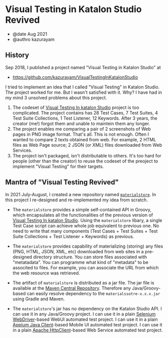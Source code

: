 # Visual Testing in Katalon Studio Revived

- @date Aug 2021
- @authro kazurayam

## History

Sep 2018, I published a project named "Visual Testing in Katalon Studio" at

- https://github.com/kazurayam/VisualTestingInKatalonStudio

I tried to implement an idea that I called "Visual Testing" in Katalon Studio. The project worked for me. But I wasn't satisfied with it. Why? I have had in my mind 3 unsolved problems about this project.

1. The codeset of [Visual Testing In katalon Studio](https://github.com/kazurayam/VisualTestingInKatalonStudio) project is too complicated. The project contains has 28 Test Cases, 7 Test Suites, 4 Test Suite Collections, 1 Test Listener, 12 Keywords. After 3 years, the creator (me!) forgot them and unable to maintein them any longer.
2. The project enables me comparing a pair of 2 screenshots of Web pages in PNG image format. That's all. This is not enough. Often I wanted to compare 2 texts obtained from web. For example, 2 HTML files as Web Page source; 2 JSON (or XML) files downloaded from Web Services.
3. The project isn't packaged, isn't distributable to others. It's too hard for people (other than the creator) to reuse the codeset of the preoject to implement "Visual Testing" for their targets.

## Mantra of "Visual Testing Revived"

In 2021 July-August, I created a new repository named [`materialstore`](https://github.com/kazurayam/materialstore). In this project I re-designed and re-implemented my idea from scratch.

- The `materialstore` provides a simple self-contained API in Groovy, which encapsulates all the functionalities of the previous version of [Visual Testing In katalon Studio](https://github.com/kazurayam/VisualTestingInKatalonStudio). Using the `materialstore` libary, a single Test Case script can achieve whole job equivalent to previous one. No need to write that many components (Test Cases + Test Suites + Test Suite Collections + Test Listener + Keywords) as previous.

- The `materialstore` provides capability of materializing (storing) any files (PNG, HTML, JSON, XML, etc) downloaded from web sites in a pre-designed directory structure. You can store files associated with "metatadata". You can programme what kind of "metadata" to be associted to files. For example, you can associate the URL from which the web resource was retrieved.

- The artifact of `materialstore` is distributed as a jar file. The jar file is available at the [Maven Central Repository](). Therefore any Java/Groovy-based can easily resolve dependency to the `materialssotre-x.x.x.jar` using Gradle and Maven.

- The `materialstore`'s jar has no dependency on the Katalon Studio API. I can use it in any Java/Groovy project. I can use it in a plain [Selenium WebDriver](https://www.selenium.dev/documentation/webdriver/)-based WebUI automated test project. I can use it in a plain [Appium Java Client](https://github.com/appium/java-client)-based Mobile UI automated test project. I can use it in a plain [Apache HttpClient](https://hc.apache.org/httpcomponents-client-5.1.x/)-based Web Service automated test project.



